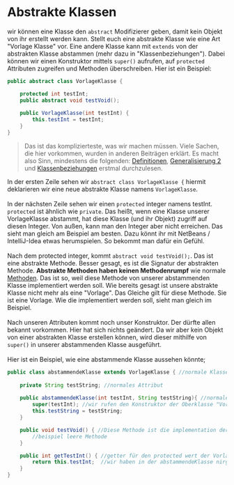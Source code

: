 # Abstrakte Klassen
wir können eine Klasse den `abstract` Modifizierer geben, damit kein Objekt von ihr erstellt werden kann. Stellt euch eine abstrakte Klasse wie eine Art "Vorlage Klasse" vor. Eine andere Klasse kann mit `extends` von der abstrakten Klasse abstammen (mehr dazu in "Klassenbeziehungen"). Dabei können wir einen Konstruktor mittels `super()` aufrufen, auf `protected` Attributen zugreifen und Methoden überschreiben. Hier ist ein Beispiel:

```java
public abstract class VorlageKlasse {

    protected int testInt;
    public abstract void testVoid();
    
    public VorlageKlasse(int testInt) {
        this.testInt = testInt;
    }
}
```
  
> Das ist das komplizierteste, was wir machen müssen. Viele Sachen, die hier vorkommen, wurden in anderen Beiträgen erklärt. Es macht also Sinn, mindestens die folgenden: [Definitionen](./Definitionen.md), [Generalisierung 2](./Generalisierung.md) und [Klassenbeziehungen](./klassenbeziehungen.md) erstmal durchzulesen.
  

In der ersten Zeile sehen wir `abstract class VorlageKlasse {` hiermit deklarieren wir eine neue abstrakte Klasse namens `VorlageKlasse`.<br><br>
In der nächsten Zeile sehen wir einen `protected` integer namens testInt. `protected` ist ähnlich wie `private`. Das heißt, wenn eine Klasse unserer VorlageKlasse abstammt, hat diese Klasse (und ihr Objekt) zugriff auf diesen Integer. Von außen, kann man den Integer aber nicht erreichen. Das sieht man gleich am Beispiel am besten. Dazu könnt ihr mit NetBeans / IntelliJ-Idea etwas herumspielen. So bekommt man dafür ein Gefühl.<br><br>
Nach dem protected integer, kommt `abstract void testVoid();`. Das ist eine abstrakte Methode. Besser gesagt, es ist die Signatur der abstrakten Methode. **Abstrakte Methoden haben keinen Methodenrumpf** wie normale [Methoden](./java-basics.md). Das ist so, weil diese Methode von unserer abstammenden Klasse implementiert werden soll. Wie bereits gesagt ist unsere abstrakte Klasse nicht mehr als eine "Vorlage". Das Gleiche gilt für diese Methode. Sie ist eine Vorlage. Wie die implementiert werden soll, sieht man gleich im Beispiel.<br><br>
Nach unseren Attributen kommt noch unser Konstruktor. Der dürfte allen bekannt vorkommen. Hier hat sich nichts geändert. Da wir aber kein Objekt von einer abstrakten Klasse erstellen können, wird dieser mithilfe von `super()` in unserer abstammenden Klasse ausgeführt.<br><br>
Hier ist ein Beispiel, wie eine abstammende Klasse aussehen könnte;
```java
public class abstammendeKlasse extends VorlageKlasse { //normale Klasse stammt der abstrakten VorlageKlasse ab.
    
    private String testString; //normales Attribut
    
    public abstammendeKlasse(int testInt, String testString){ //normaler Konstruktor der abstammendeKlasse
        super(testInt); //wir rufen den Konstruktor der Oberklasse "VorlageKlasse" auf
        this.testString = testString;
    }

    public void testVoid() { //Diese Methode ist die implementation der abstrakten Methode in VorlageKlasse. Diese hier MUSS implementiert werden!
        //beispiel leere Methode
    }

    public int getTestInt() { //getter für den protected wert der VorlageKlasse
        return this.testInt;  //wir haben in der abstammendeKlasse nirgendswo testInt deklariert. Wir können auf ihn trotzdem zugreifen, da er in der Oberklasse "VorlageKlasse" als protected deklariert wurde.
    }
}
``` 